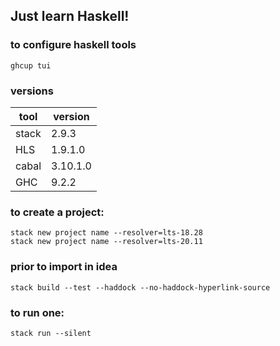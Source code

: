 ## Just learn Haskell!

### to configure haskell tools
```shell
ghcup tui
```

### versions
| tool  | version  |   
|-------|----------|
| stack | 2.9.3    |
| HLS   | 1.9.1.0  |
| cabal | 3.10.1.0 |
| GHC   | 9.2.2    |

### to create a project:
```shell
stack new project name --resolver=lts-18.28
stack new project name --resolver=lts-20.11
```

### prior to import in idea
```shell
stack build --test --haddock --no-haddock-hyperlink-source
```

### to run one:
```shell
stack run --silent
```
